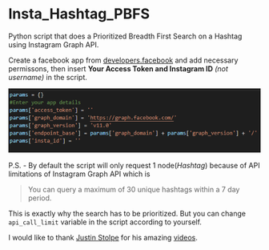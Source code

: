# Insta_Hashtag_PBFS
Python script that does a Prioritized Breadth First Search on a Hashtag using Instagram Graph API.

Create a facebook app from [developers.facebook](https://developers.facebook.com/) and add necessary permissons, then insert **Your Access Token and Instagram ID** *(not username)* in the script.

![Alt text](https://github.com/rishabhaskar2304/Insta_Hashtag_PBFS/blob/main/Screenshot%20(6).png)

P.S. - By default the script will only request 1 node(*Hashtag*) because of API limitations of Instagram Graph API which is 
> You can query a maximum of 30 unique hashtags within a 7 day period.

This is exactly why the search has to be prioritized.
But you can change `api_call_limit` variable in the script according to yourself.

I would like to thank [Justin Stolpe](https://github.com/jstolpe) for his amazing [videos](https://www.youtube.com/c/justinstolpe/playlists).
